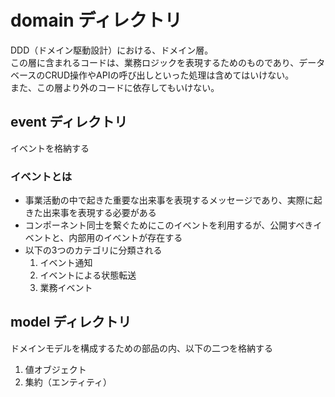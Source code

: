 # domain ディレクトリ

DDD（ドメイン駆動設計）における、ドメイン層。  
この層に含まれるコードは、業務ロジックを表現するためのものであり、データベースのCRUD操作やAPIの呼び出しといった処理は含めてはいけない。  
また、この層より外のコードに依存してもいけない。

## event ディレクトリ

イベントを格納する

### イベントとは

- 事業活動の中で起きた重要な出来事を表現するメッセージであり、実際に起きた出来事を表現する必要がある
- コンポーネント同士を繋ぐためにこのイベントを利用するが、公開すべきイベントと、内部用のイベントが存在する
- 以下の3つのカテゴリに分類される
  1. イベント通知
  1. イベントによる状態転送
  1. 業務イベント

## model ディレクトリ

ドメインモデルを構成するための部品の内、以下の二つを格納する

1. 値オブジェクト
1. 集約（エンティティ）



